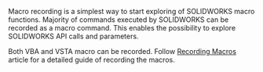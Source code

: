 Macro recording is a simplest way to start exploring of SOLIDWORKS macro functions. Majority of commands executed by SOLIDWORKS can be recorded as a macro command. This enables the possibility to explore SOLIDWORKS API calls and parameters.

Both VBA and VSTA macro can be recorded. Follow [Recording Macros](https://www.codestack.net/solidworks-api/getting-started/macros/recording/) article for a detailed guide of recording the macros.
